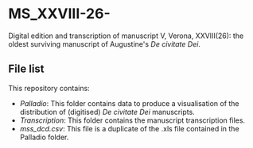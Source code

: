 MS_XXVIII-26-
=============

Digital edition and transcription of manuscript V, Verona, XXVIII(26): the oldest surviving manuscript of Augustine's _De civitate Dei_.

## File list
This repository contains:

* *Palladio*: This folder contains data to produce a visualisation of the distribution of (digitised) _De civitate Dei_ manuscripts. 
* *Transcription*: This folder contains the manuscript transcription files.
* *mss_dcd.csv*: This file is a duplicate of the .xls file contained in the Palladio folder. 
